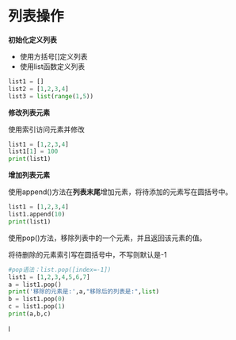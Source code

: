 # 列表操作

**初始化定义列表**

* 使用方括号\[\]定义列表
* 使用list函数定义列表

```python
list1 = []
list2 = [1,2,3,4]
list3 = list(range(1,5))
```

**修改列表元素**

使用索引访问元素并修改

```python
list1 = [1,2,3,4]
list1[1] = 100
print(list1)
```

**增加列表元素**

使用append\(\)方法在**列表末尾**增加元素，将待添加的元素写在圆括号中。

```python
list1 = [1,2,3,4]
list1.append(10)
print(list1)
```

使用pop\(\)方法，移除列表中的一个元素，并且返回该元素的值。

将待删除的元素索引写在圆括号中，不写则默认是-1

```python
#pop语法：list.pop([index=-1])
list1 = [1,2,3,4,5,6,7]
a = list1.pop()
print('移除的元素是:',a,"移除后的列表是:",list)
b = list1.pop(0)
c = list1.pop(1)
print(a,b,c)
```

l



